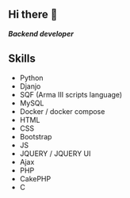 ## Hi there 👋
***Backend developer***

## Skills
* Python
* Djanjo
* SQF (Arma III scripts language)
* MySQL
* Docker / docker compose
* HTML
* CSS
* Bootstrap
* JS
* JQUERY / JQUERY UI
* Ajax
* PHP
* CakePHP
* C




<!--
**VulturARG/VulturARG** is a ✨ _special_ ✨ repository because its `README.md` (this file) appears on your GitHub profile.

Here are some ideas to get you started:

- 🔭 I’m currently working on ...
- 🌱 I’m currently learning ...
- 👯 I’m looking to collaborate on ...
- 🤔 I’m looking for help with ...
- 💬 Ask me about ...
- 📫 How to reach me: ...
- 😄 Pronouns: ...
- ⚡ Fun fact: ...
-->
